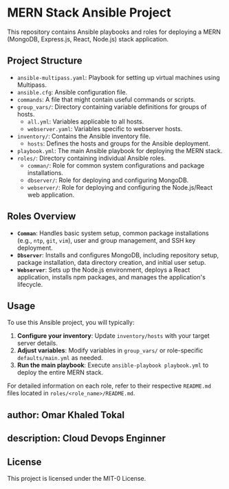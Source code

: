 # MERN Stack Ansible Project

This repository contains Ansible playbooks and roles for deploying a MERN (MongoDB, Express.js, React, Node.js) stack application.

## Project Structure

- `ansible-multipass.yaml`: Playbook for setting up virtual machines using Multipass.
- `ansible.cfg`: Ansible configuration file.
- `commands`: A file that might contain useful commands or scripts.
- `group_vars/`: Directory containing variable definitions for groups of hosts.
  - `all.yml`: Variables applicable to all hosts.
  - `webserver.yaml`: Variables specific to webserver hosts.
- `inventory/`: Contains the Ansible inventory file.
  - `hosts`: Defines the hosts and groups for the Ansible deployment.
- `playbook.yml`: The main Ansible playbook for deploying the MERN stack.
- `roles/`: Directory containing individual Ansible roles.
  - `comman/`: Role for common system configurations and package installations.
  - `dbserver/`: Role for deploying and configuring MongoDB.
  - `webserver/`: Role for deploying and configuring the Node.js/React web application.

## Roles Overview

- **`Comman`**: Handles basic system setup, common package installations (e.g., `ntp`, `git`, `vim`), user and group management, and SSH key deployment.
- **`Dbserver`**: Installs and configures MongoDB, including repository setup, package installation, data directory creation, and initial user setup.
- **`Webserver`**: Sets up the Node.js environment, deploys a React application, installs npm packages, and manages the application's lifecycle.

## Usage

To use this Ansible project, you will typically:

1.  **Configure your inventory**: Update `inventory/hosts` with your target server details.
2.  **Adjust variables**: Modify variables in `group_vars/` or role-specific `defaults/main.yml` as needed.
3.  **Run the main playbook**: Execute `ansible-playbook playbook.yml` to deploy the entire MERN stack.

For detailed information on each role, refer to their respective `README.md` files located in `roles/<role_name>/README.md`.


##  author: Omar Khaled Tokal
## description: Cloud Devops Enginner 

## License

This project is licensed under the MIT-0 License.
